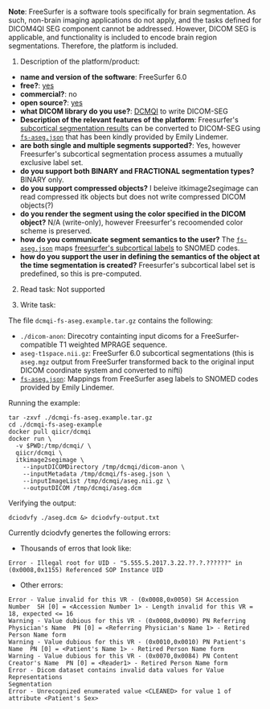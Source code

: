 **Note**: FreeSurfer is a software tools specifically for brain segmentation. As such, non-brain imaging applications do not apply, and the tasks defined for DICOM4QI SEG component cannot be addressed. However, DICOM SEG is applicable, and functionality is included to encode brain region segmentations. Therefore, the platform is included.

1. Description of the platform/product:
  - **name and version of the software**: FreeSurfer 6.0
  - **free?**: [yes](https://surfer.nmr.mgh.harvard.edu/fswiki/DownloadAndInstall)
  - **commercial?**: no
  - **open source?**: [yes](https://github.com/freesurfer/freesurfer)
  - **what DICOM library do you use?**: [DCMQI](https://github.com/QIICR/dcmqi) to write DICOM-SEG
  - **Description of the relevant features of the platform**: Freesurfer's [subcortical segmentation results](http://surfer.nmr.mgh.harvard.edu/fswiki/SubcorticalSegmentation/) can be converted to DICOM-SEG using [`fs-aseg.json`](https://github.com/corticometrics/fs2dicom/blob/master/fs-aseg.json) that has been kindly provided by Emily Lindemer. 
  - **are both single and multiple segments supported?**: Yes, however Freesurfer's subcortical segmentation process assumes a mutually exclusive label set.
  - **do you support both BINARY and FRACTIONAL segmentation types?** BINARY only.
  - **do you support compressed objects?** I beleive itkimage2segimage can read compressed itk objects but does not write compressed DICOM objects(?)
  - **do you render the segment using the color specified in the DICOM object?** N/A (write-only), however Freesurfer's recoomended color scheme is preserved.
  - **how do you communicate segment semantics to the user?** The [`fs-aseg.json`](https://github.com/corticometrics/fs2dicom/blob/master/fs-aseg.json) maps [freesurfer's subcortical labels](https://surfer.nmr.mgh.harvard.edu/fswiki/FsTutorial/AnatomicalROI/FreeSurferColorLUT) to SNOMED codes.
  - **how do you support the user in defining the semantics of the object at the time segmentation is created?** Freesurfer's subcortical label set is predefined, so this is pre-computed.

2. Read task: Not supported

3. Write task:

The file `dcmqi-fs-aseg.example.tar.gz` contains the following:
  - `./dicom-anon`: Direcotry containting input dicoms for a FreeSurfer-compatible T1 weighted MPRAGE sequence.
  - `aseg-t1space.nii.gz`: FreeSurfer 6.0 subcortical segmentations (this is `aseg.mgz` output from FreeSurfer transformed back to the original input DICOM coordinate system and converted to nifti)
  - [`fs-aseg.json`](https://github.com/corticometrics/fs2dicom/blob/master/fs-aseg.json): Mappings from FreeSurfer aseg labels to SNOMED codes provided by Emily Lindemer.

Running the example:
```
tar -zxvf ./dcmqi-fs-aseg.example.tar.gz
cd ./dcmqi-fs-aseg-example
docker pull qiicr/dcmqi
docker run \
  -v $PWD:/tmp/dcmqi/ \
  qiicr/dcmqi \
  itkimage2segimage \
    --inputDICOMDirectory /tmp/dcmqi/dicom-anon \
    --inputMetadata /tmp/dcmqi/fs-aseg.json \
    --inputImageList /tmp/dcmqi/aseg.nii.gz \
    --outputDICOM /tmp/dcmqi/aseg.dcm
```

Verifying the output:
```
dciodvfy ./aseg.dcm &> dciodvfy-output.txt
```

Currently dciodvfy genertes the following errors:

- Thousands of erros that look like:
```
Error - Illegal root for UID - "5.555.5.2017.3.22.??.?.??????" in (0x0008,0x1155) Referenced SOP Instance UID
```
- Other errors:
```
Error - Value invalid for this VR - (0x0008,0x0050) SH Accession Number  SH [0] = <Accession Number 1> - Length invalid for this VR = 18, expected <= 16
Warning - Value dubious for this VR - (0x0008,0x0090) PN Referring Physician's Name  PN [0] = <Referring Physician's Name 1> - Retired Person Name form
Warning - Value dubious for this VR - (0x0010,0x0010) PN Patient's Name  PN [0] = <Patient's Name 1> - Retired Person Name form
Warning - Value dubious for this VR - (0x0070,0x0084) PN Content Creator's Name  PN [0] = <Reader1> - Retired Person Name form
Error - Dicom dataset contains invalid data values for Value Representations
Segmentation
Error - Unrecognized enumerated value <CLEANED> for value 1 of attribute <Patient's Sex>
```